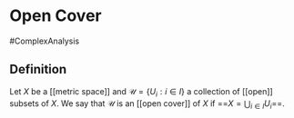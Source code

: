 # Open Cover
#ComplexAnalysis 

## Definition
Let $X$ be a [[metric space]] and $\mathcal{U}=\left\{U_{i}: i \in I\right\}$ a collection of [[open]] subsets of $X$. We say that $\mathcal{U}$ is an [[open cover]] of $X$ if ==$X=\bigcup_{i \in I} U_{i}$==. 